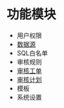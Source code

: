 # 功能模块
* 用户权限
* [数据源](3.2_instance/instance_management.md)
* SQL白名单
* 审核规则
* [审核工单](3.3_auditworkflow/overview.md)
* [审核计划](3.1_auditplan/overview.md)
* 模板
* 系统设置